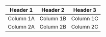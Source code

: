 | Header 1 | Header 2 | Header 3 |
| --- | --- | --- |
| Column 1A | Column 1B | Column 1C |
| Column 2A | Column 2B | Column 2C |
